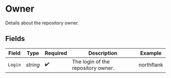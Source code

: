 # Owner

Details about the repository owner.


## Fields

| Field                              | Type                               | Required                           | Description                        | Example                            |
| ---------------------------------- | ---------------------------------- | ---------------------------------- | ---------------------------------- | ---------------------------------- |
| `Login`                            | *string*                           | :heavy_check_mark:                 | The login of the repository owner. | northflank                         |